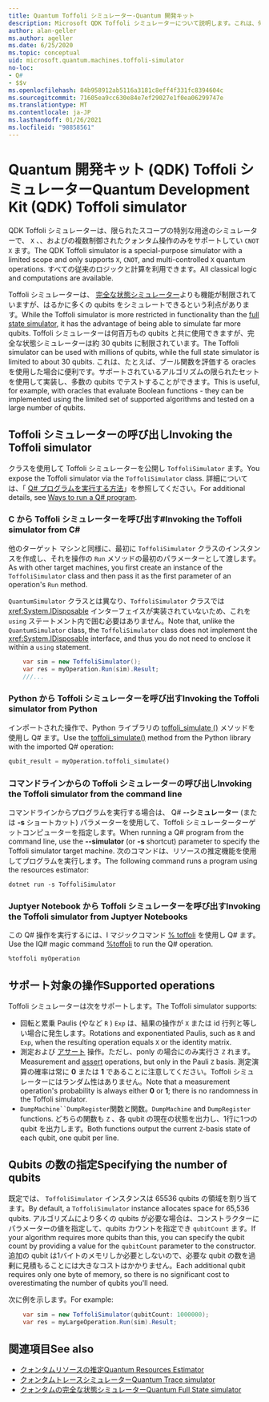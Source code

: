 ```yaml
---
title: Quantum Toffoli シミュレーター-Quantum 開発キット
description: Microsoft QDK Toffoli シミュレーターについて説明します。これは、何百万もの qubits で使用できる特殊な用途のクォンタムシミュレーターです。
author: alan-geller
ms.author: ageller
ms.date: 6/25/2020
ms.topic: conceptual
uid: microsoft.quantum.machines.toffoli-simulator
no-loc:
- Q#
- $$v
ms.openlocfilehash: 84b958912ab5116a3181c8eff4f331fc8394604c
ms.sourcegitcommit: 71605ea9cc630e84e7ef29027e1f0ea06299747e
ms.translationtype: MT
ms.contentlocale: ja-JP
ms.lasthandoff: 01/26/2021
ms.locfileid: "98858561"
---
```

# <a name="quantum-development-kit-qdk-toffoli-simulator"></a><span data-ttu-id="6bf26-103">Quantum 開発キット (QDK) Toffoli シミュレーター</span><span class="sxs-lookup"><span data-stu-id="6bf26-103">Quantum Development Kit (QDK) Toffoli simulator</span></span>

<span data-ttu-id="6bf26-104">QDK Toffoli シミュレーターは、限られたスコープの特別な用途のシミュレーターで、 `X` 、、およびの複数制御されたクォンタム操作のみをサポートしてい `CNOT` `X` ます。</span><span class="sxs-lookup"><span data-stu-id="6bf26-104">The QDK Toffoli simulator is a special-purpose simulator with a limited scope and only supports `X`, `CNOT`, and multi-controlled `X` quantum operations.</span></span> <span data-ttu-id="6bf26-105">すべての従来のロジックと計算を利用できます。</span><span class="sxs-lookup"><span data-stu-id="6bf26-105">All classical logic and computations are available.</span></span>

<span data-ttu-id="6bf26-106">Toffoli シミュレーターは、 [完全な状態シミュレーター](xref:microsoft.quantum.machines.full-state-simulator)よりも機能が制限されていますが、はるかに多くの qubits をシミュレートできるという利点があります。</span><span class="sxs-lookup"><span data-stu-id="6bf26-106">While the Toffoli simulator is more restricted in functionality than the [full state simulator](xref:microsoft.quantum.machines.full-state-simulator), it has the advantage of being able to simulate far more qubits.</span></span> <span data-ttu-id="6bf26-107">Toffoli シミュレーターは何百万もの qubits と共に使用できますが、完全な状態シミュレーターは約 30 qubits に制限されています。</span><span class="sxs-lookup"><span data-stu-id="6bf26-107">The Toffoli simulator can be used with millions of qubits, while the full state simulator is limited to about 30 qubits.</span></span> <span data-ttu-id="6bf26-108">これは、たとえば、ブール関数を評価する oracles を使用した場合に便利です。サポートされているアルゴリズムの限られたセットを使用して実装し、多数の qubits でテストすることができます。</span><span class="sxs-lookup"><span data-stu-id="6bf26-108">This is useful, for example, with oracles that evaluate Boolean functions - they can be implemented using the limited set of supported algorithms and tested on a large number of qubits.</span></span>

## <a name="invoking-the-toffoli-simulator"></a><span data-ttu-id="6bf26-109">Toffoli シミュレーターの呼び出し</span><span class="sxs-lookup"><span data-stu-id="6bf26-109">Invoking the Toffoli simulator</span></span>

<span data-ttu-id="6bf26-110">クラスを使用して Toffoli シミュレーターを公開し `ToffoliSimulator` ます。</span><span class="sxs-lookup"><span data-stu-id="6bf26-110">You expose the Toffoli simulator via the `ToffoliSimulator` class.</span></span> <span data-ttu-id="6bf26-111">詳細については、「 [ Q# プログラムを実行する方法](xref:microsoft.quantum.guide.host-programs)」を参照してください。</span><span class="sxs-lookup"><span data-stu-id="6bf26-111">For additional details, see [Ways to run a Q# program](xref:microsoft.quantum.guide.host-programs).</span></span>

### <a name="invoking-the-toffoli-simulator-from-c"></a><span data-ttu-id="6bf26-112">C から Toffoli シミュレーターを呼び出す#</span><span class="sxs-lookup"><span data-stu-id="6bf26-112">Invoking the Toffoli simulator from C#</span></span>

<span data-ttu-id="6bf26-113">他のターゲット マシンと同様に、最初に `ToffoliSimulator` クラスのインスタンスを作成し、それを操作の `Run` メソッドの最初のパラメーターとして渡します。</span><span class="sxs-lookup"><span data-stu-id="6bf26-113">As with other target machines, you first create an instance of the `ToffoliSimulator` class and then pass it as the first parameter of an operation's `Run` method.</span></span>

<span data-ttu-id="6bf26-114">`QuantumSimulator` クラスとは異なり、`ToffoliSimulator` クラスでは <xref:System.IDisposable> インターフェイスが実装されていないため、これを `using` ステートメント内で囲む必要はありません。</span><span class="sxs-lookup"><span data-stu-id="6bf26-114">Note that, unlike the `QuantumSimulator` class, the `ToffoliSimulator` class does not implement the <xref:System.IDisposable> interface, and thus you do not need to enclose it within a `using` statement.</span></span>

```csharp
    var sim = new ToffoliSimulator();
    var res = myOperation.Run(sim).Result;
    ///...
```

### <a name="invoking-the-toffoli-simulator-from-python"></a><span data-ttu-id="6bf26-115">Python から Toffoli シミュレーターを呼び出す</span><span class="sxs-lookup"><span data-stu-id="6bf26-115">Invoking the Toffoli simulator from Python</span></span>

<span data-ttu-id="6bf26-116">インポートされた操作で、Python ライブラリの [toffoli_simulate ()](https://docs.microsoft.com/python/qsharp-core/qsharp.loader.qsharpcallable) メソッドを使用し Q# ます。</span><span class="sxs-lookup"><span data-stu-id="6bf26-116">Use the [toffoli_simulate()](https://docs.microsoft.com/python/qsharp-core/qsharp.loader.qsharpcallable) method from the Python library with the imported Q# operation:</span></span>

```python
qubit_result = myOperation.toffoli_simulate()
```

### <a name="invoking-the-toffoli-simulator-from-the-command-line"></a><span data-ttu-id="6bf26-117">コマンドラインからの Toffoli シミュレーターの呼び出し</span><span class="sxs-lookup"><span data-stu-id="6bf26-117">Invoking the Toffoli simulator from the command line</span></span>

<span data-ttu-id="6bf26-118">コマンドラインからプログラムを実行する場合は、 Q# **--シミュレーター** (または **-s** ショートカット) パラメーターを使用して、Toffoli シミュレーターターゲットコンピューターを指定します。</span><span class="sxs-lookup"><span data-stu-id="6bf26-118">When running a Q# program from the command line, use the **--simulator** (or **-s** shortcut) parameter to specify the Toffoli simulator target machine.</span></span> <span data-ttu-id="6bf26-119">次のコマンドは、リソースの推定機能を使用してプログラムを実行します。</span><span class="sxs-lookup"><span data-stu-id="6bf26-119">The following command runs a program using the resources estimator:</span></span> 

```dotnetcli
dotnet run -s ToffoliSimulator
```

### <a name="invoking-the-toffoli-simulator-from-juptyer-notebooks"></a><span data-ttu-id="6bf26-120">Juptyer Notebook から Toffoli シミュレーターを呼び出す</span><span class="sxs-lookup"><span data-stu-id="6bf26-120">Invoking the Toffoli simulator from Juptyer Notebooks</span></span>

<span data-ttu-id="6bf26-121">この Q# 操作を実行するには、I マジックコマンド [% toffoli](xref:microsoft.quantum.iqsharp.magic-ref.toffoli) を使用し Q# ます。</span><span class="sxs-lookup"><span data-stu-id="6bf26-121">Use the IQ# magic command [%toffoli](xref:microsoft.quantum.iqsharp.magic-ref.toffoli) to run the Q# operation.</span></span>

```
%toffoli myOperation
```

## <a name="supported-operations"></a><span data-ttu-id="6bf26-122">サポート対象の操作</span><span class="sxs-lookup"><span data-stu-id="6bf26-122">Supported operations</span></span>

<span data-ttu-id="6bf26-123">Toffoli シミュレーターは次をサポートします。</span><span class="sxs-lookup"><span data-stu-id="6bf26-123">The Toffoli simulator supports:</span></span>

* <span data-ttu-id="6bf26-124">回転と累乗 Paulis (やなど `R` ) `Exp` は、結果の操作が `X` または id 行列と等しい場合に発生します。</span><span class="sxs-lookup"><span data-stu-id="6bf26-124">Rotations and exponentiated Paulis, such as `R` and `Exp`, when the resulting operation equals `X` or the identity matrix.</span></span>
* <span data-ttu-id="6bf26-125">測定および [アサート](xref:Microsoft.Quantum.Diagnostics.AssertMeasurement) 操作。ただし、ponly の場合にのみ実行さ `Z` れます。</span><span class="sxs-lookup"><span data-stu-id="6bf26-125">Measurement and [assert](xref:Microsoft.Quantum.Diagnostics.AssertMeasurement) operations, but only in the Pauli `Z` basis.</span></span> <span data-ttu-id="6bf26-126">測定演算の確率は常に **0** または **1** であることに注意してください。Toffoli シミュレーターにはランダム性はありません。</span><span class="sxs-lookup"><span data-stu-id="6bf26-126">Note that a measurement operation's probability is always either **0** or **1**; there is no randomness in the Toffoli simulator.</span></span>
* <span data-ttu-id="6bf26-127">`DumpMachine``DumpRegister`関数と関数。</span><span class="sxs-lookup"><span data-stu-id="6bf26-127">`DumpMachine` and `DumpRegister` functions.</span></span>
<span data-ttu-id="6bf26-128">どちらの関数も `Z` 、各 qubit の現在の状態を出力し、1行に1つの qubit を出力します。</span><span class="sxs-lookup"><span data-stu-id="6bf26-128">Both functions output the current `Z`-basis state of each qubit, one qubit per line.</span></span>

## <a name="specifying-the-number-of-qubits"></a><span data-ttu-id="6bf26-129">Qubits の数の指定</span><span class="sxs-lookup"><span data-stu-id="6bf26-129">Specifying the number of qubits</span></span>

<span data-ttu-id="6bf26-130">既定では、 `ToffoliSimulator` インスタンスは 65536 qubits の領域を割り当てます。</span><span class="sxs-lookup"><span data-stu-id="6bf26-130">By default, a `ToffoliSimulator` instance allocates space for 65,536 qubits.</span></span>
<span data-ttu-id="6bf26-131">アルゴリズムにより多くの qubits が必要な場合は、コンストラクターにパラメーターの値を指定して、qubits カウントを指定でき `qubitCount` ます。</span><span class="sxs-lookup"><span data-stu-id="6bf26-131">If your algorithm requires more qubits than this, you can specify the qubit count by providing a value for the `qubitCount` parameter to the constructor.</span></span>
<span data-ttu-id="6bf26-132">追加の qubit は1バイトのメモリしか必要としないので、必要な qubit の数を過剰に見積もることには大きなコストはかかりません。</span><span class="sxs-lookup"><span data-stu-id="6bf26-132">Each additional qubit requires only one byte of memory, so there is no significant cost to overestimating the number of qubits you'll need.</span></span>

<span data-ttu-id="6bf26-133">次に例を示します。</span><span class="sxs-lookup"><span data-stu-id="6bf26-133">For example:</span></span>

```csharp
    var sim = new ToffoliSimulator(qubitCount: 1000000);
    var res = myLargeOperation.Run(sim).Result;
```

## <a name="see-also"></a><span data-ttu-id="6bf26-134">関連項目</span><span class="sxs-lookup"><span data-stu-id="6bf26-134">See also</span></span>

- [<span data-ttu-id="6bf26-135">クォンタムリソースの推定</span><span class="sxs-lookup"><span data-stu-id="6bf26-135">Quantum Resources Estimator</span></span>](xref:microsoft.quantum.machines.resources-estimator)
- [<span data-ttu-id="6bf26-136">クォンタムトレースシミュレーター</span><span class="sxs-lookup"><span data-stu-id="6bf26-136">Quantum Trace simulator</span></span>](xref:microsoft.quantum.machines.qc-trace-simulator.intro)
- [<span data-ttu-id="6bf26-137">クォンタムの完全な状態シミュレーター</span><span class="sxs-lookup"><span data-stu-id="6bf26-137">Quantum Full State simulator</span></span>](xref:microsoft.quantum.machines.full-state-simulator) 